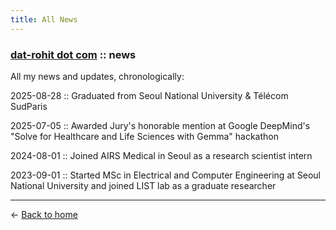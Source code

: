 ```yaml
---
title: All News
---
```


### [dat-rohit dot com](.) :: news

All my news and updates, chronologically:

2025-08-28 :: Graduated from Seoul National University & Télécom SudParis

2025-07-05 :: Awarded Jury's honorable mention at Google DeepMind's "Solve for Healthcare and Life Sciences with Gemma" hackathon

2024-08-01 :: Joined AIRS Medical in Seoul as a research scientist intern

2023-09-01 :: Started MSc in Electrical and Computer Engineering at Seoul National University and joined LIST lab as a graduate researcher

---

← [Back to home](.)